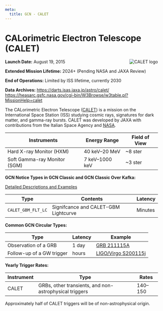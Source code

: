 ```yaml
---
meta:
  title: GCN - CALET
---
```


# CALorimetric Electron Telescope (CALET)

<img 
  src="/_static/img/calet-logo.png"
  alt="CALET logo"
  align="right"
  className="grid-col-6 mobile-lg:grid-col-4 tablet:grid-col-2 desktop:grid-col-3"
/>

**Launch Date:** August 19, 2015

**Extended Mission Lifetime:** 2024+ (Pending NASA and JAXA Review)

**End of Operations:** Limited by ISS lifetime, currently 2030

**Data Archives:** https://darts.isas.jaxa.jp/astro/calet/
https://heasarc.gsfc.nasa.gov/cgi-bin/W3Browse/w3table.pl?MissionHelp=calet

The CALorimetric Electron Telescope ([CALET](http://www.yoshida-agu.net/research/calet)) is a mission on the International Space Station (ISS) studying cosmic rays, signatures for dark matter, and gamma-ray bursts. CALET was developed by JAXA with contributions from the Italian Space Agency and [NASA](https://www.nasa.gov/mission_pages/station/research/experiments/explorer/Investigation.html?#id=1027).

| Instruments                  | Energy Range   | Field of View |
| ---------------------------- | -------------- | ------------- |
| Hard X-ray Monitor (HXM)     | 40 keV–20 MeV  | ~8 ster       |
| Soft Gamma-ray Monitor (SGM) | 7 keV–1000 keV | ~3 ster       |

**GCN Notice Types in GCN Classic and GCN Classic Over Kafka:**

[Detailed Descriptions and Examples](https://gcn.gsfc.nasa.gov/calet.html)

| Type               | Contents                             | Latency |
| ------------------ | ------------------------------------ | ------- |
| `CALET_GBM_FLT_LC` | Signifcance and CALET-GBM Lightcurve | Minutes |

**Common GCN Circular Types:**

| Type                      | Latency | Example                                                          |
| ------------------------- | ------- | ---------------------------------------------------------------- |
| Observation of a GRB      | 1 day   | [GRB 211115A](https://gcn.gsfc.nasa.gov/gcn3/31084.gcn3)         |
| Follow-up of a GW trigger | hours   | [LIGO/Virgo S200115j](https://gcn.gsfc.nasa.gov/gcn3/26797.gcn3) |

**Yearly Trigger Rates:**

| Instrument | Type                                                   | Rates   |
| ---------- | ------------------------------------------------------ | ------- |
| CALET      | GRBs, other transients, and non-astrophysical triggers | 140–150 |

Approximately half of CALET triggers will be of non-astrophysical origin.
